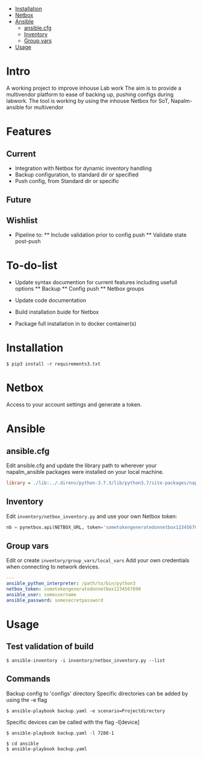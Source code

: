 
<!-- vim-markdown-toc GitLab -->

* [Installation](#installation)
* [Netbox](#netbox)
* [Ansible](#ansible)
  * [ansible.cfg](#ansiblecfg)
  * [Inventory](#inventory)
  * [Group vars](#group-vars)
* [Usage](#usage)

<!-- vim-markdown-toc -->

# Intro
A working project to improve inhouse Lab work
The aim is to provide a multivendor platform to ease of backing up, pushing configs during labwork.
The tool is working by using the inhouse Netbox for SoT, Napalm-ansible for multivendor 
# Features

## Current
* Integration with Netbox for dynamic inventory handling
* Backup configuration, to standard dir or specified
* Push config, from Standard dir or specific
## Future

## Wishlist
* Pipeline to:
** Include validation prior to config push
** Validate state post-push 

# To-do-list
* Update syntax documention for current features including usefull options
** Backup
** Config push
** Netbox groups

* Update code documentation
* Build installation buide for Netbox
* Package full installation in to docker container(s)

# Installation
```
$ pip3 install -r requirements3.txt
```

# Netbox
Access to your account settings and generate a token.

# Ansible
## ansible.cfg
Edit ansible.cfg and update the library path to wherever your napalm_ansible packages were installed on your local machine.
```cfg
library = ./lib:../.direnv/python-3.7.3/lib/python3.7/site-packages/napalm_ansible
```

## Inventory
Edit `inventory/netbox_inventory.py` and use your own Netbox token:
```python
nb = pynetbox.api(NETBOX_URL, token='sometokengeneratedonnetbox1234567890')
```


## Group vars
Edit or create `inventory/group_vars/local_vars`
Add your own credentials when connecting to network devices.
```yaml
---
ansible_python_interpreter: /path/to/bin/python3
netbox_token: sometokengeneratedonnetbox1234567890
ansible_user: someusername
ansible_password: somesecretpassword
```
# Usage

## Test validation of build
```
$ ansible-inventory -i inventory/netbox_inventory.py --list
```

## Commands
Backup config to 'configs' directory
Specific directories can be added by using the -e flag 

```
$ ansible-playbook backup.yaml -e scenario=Projectdirectory
```
Specific devices can be called with the flag -l[device] 
```
$ ansible-playbook backup.yaml -l 7280-1
```

```
$ cd ansible
$ ansible-playbook backup.yaml
```
